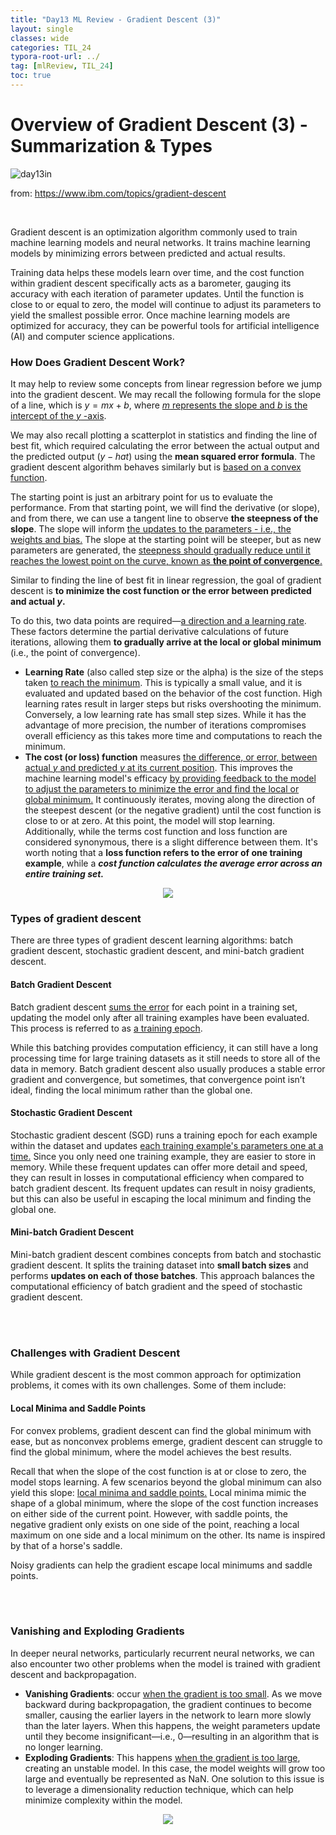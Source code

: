```yaml
---
title: "Day13 ML Review - Gradient Descent (3)"
layout: single
classes: wide
categories: TIL_24
typora-root-url: ../
tag: [mlReview, TIL_24]
toc: true
---
```


# Overview of Gradient Descent (3) - Summarization & Types

<img src="/blog/images/2024-06-02-TIL24_Day13/1F2C7AEF-35D3-4ACE-89E1-F29C75D12A78_1_105_c.jpeg" alt="day13in">

from: https://www.ibm.com/topics/gradient-descent

<br>

Gradient descent is an optimization algorithm commonly used to train machine learning models and neural networks. It trains machine learning models by minimizing errors between predicted and actual results. 



Training data helps these models learn over time, and the cost function within gradient descent specifically acts as a barometer, gauging its accuracy with each iteration of parameter updates. Until the function is close to or equal to zero, the model will continue to adjust its parameters to yield the smallest possible error. Once machine learning models are optimized for accuracy, they can be powerful tools for artificial intelligence (AI) and computer science applications.



### How Does Gradient Descent Work?

It may help to review some concepts from linear regression before we jump into the gradient descent. We may recall the following formula for the slope of a line, which is $y = mx + b$, where <u>$m$ represents the slope and $b$ is the intercept of the $y$ -axis</u>.



We may also recall plotting a scatterplot in statistics and finding the line of best fit, which required calculating the error between the actual output and the predicted output ($y-hat$) using the **mean squared error formula**. The gradient descent algorithm behaves similarly but is <u>based on a convex function</u>.



The starting point is just an arbitrary point for us to evaluate the performance. From that starting point, we will find the derivative (or slope), and from there, we can use a tangent line to observe **the steepness of the slope**. The slope will inform <u>the updates to the parameters - i.e., the weights and bias.</u> The slope at the starting point will be steeper, but as new parameters are generated, the <u>steepness should gradually reduce until it reaches the lowest point on the curve, known as **the point of convergence**.</u> 



Similar to finding the line of best fit in linear regression, the goal of gradient descent is **to minimize the cost function or the error between predicted and actual $y$.** 

To do this, two data points are required—<u>a direction and a learning rate</u>. These factors determine the partial derivative calculations of future iterations, allowing them **to gradually arrive at the local or global minimum** (i.e., the point of convergence).

- **Learning Rate** (also called step size or the alpha) is the size of the steps taken <u>to reach the minimum</u>. This is typically a small value, and it is evaluated and updated based on the behavior of the cost function. High learning rates result in larger steps but risks overshooting the minimum. Conversely, a low learning rate has small step sizes. While it has the advantage of more precision, the number of iterations compromises overall efficiency as this takes more time and computations to reach the minimum. 
- **The cost (or loss) function** measures <u>the difference, or error, between actual $y$ and predicted $y$​​ at its current position</u>. This improves the machine learning model's efficacy <u>by providing feedback to the model to adjust the parameters to minimize the error and find the local or global minimum.</u> It continuously iterates, moving along the direction of the steepest descent (or the negative gradient) until the cost function is close to or at zero. At this point, the model will stop learning. Additionally, while the terms cost function and loss function are considered synonymous, there is a slight difference between them. It's worth noting that a **loss function refers to the error of one training example**, while a ***cost function calculates the average error across an entire training set.*** 



<center>

<img src="/blog/images/2024-06-02-TIL24_Day13/image-20240603130751202.png">

</center>

  

### Types of gradient descent

There are three types of gradient descent learning algorithms: batch gradient descent, stochastic gradient descent, and mini-batch gradient descent.



#### Batch Gradient Descent

Batch gradient descent <u>sums the error</u> for each point in a training set, updating the model only after all training examples have been evaluated. This process is referred to as <u>a training epoch</u>.

While this batching provides computation efficiency, it can still have a long processing time for large training datasets as it still needs to store all of the data in memory. Batch gradient descent also usually produces a stable error gradient and convergence, but sometimes, that convergence point isn’t ideal, finding the local minimum rather than the global one.



#### Stochastic Gradient Descent

Stochastic gradient descent (SGD) runs a training epoch for each example within the dataset and updates <u>each training example's parameters one at a time.</u> Since you only need one training example, they are easier to store in memory. While these frequent updates can offer more detail and speed, they can result in losses in computational efficiency when compared to batch gradient descent. Its frequent updates can result in noisy gradients, but this can also be useful in escaping the local minimum and finding the global one. 



#### Mini-batch Gradient Descent

Mini-batch gradient descent combines concepts from batch and stochastic gradient descent. It splits the training dataset into **small batch sizes** and performs **updates on each of those batches**. This approach balances the computational efficiency of batch gradient and the speed of stochastic gradient descent. 



<br><br>

### Challenges with Gradient Descent

While gradient descent is the most common approach for optimization problems, it comes with its own challenges. Some of them include:



#### Local Minima and Saddle Points

For convex problems, gradient descent can find the global minimum with ease, but as nonconvex problems emerge, gradient descent can struggle to find the global minimum, where the model achieves the best results.

Recall that when the slope of the cost function is at or close to zero, the model stops learning. A few scenarios beyond the global minimum can also yield this slope: <u>local minima and saddle points.</u> Local minima mimic the shape of a global minimum, where the slope of the cost function increases on either side of the current point. However, with saddle points, the negative gradient only exists on one side of the point, reaching a local maximum on one side and a local minimum on the other. Its name is inspired by that of a horse's saddle.

Noisy gradients can help the gradient escape local minimums and saddle points.



<br><br>

### Vanishing and Exploding Gradients

In deeper neural networks, particularly recurrent neural networks, we can also encounter two other problems when the model is trained with gradient descent and backpropagation.

- **Vanishing Gradients**: occur <u>when the gradient is too small</u>. As we move backward during backpropagation, the gradient continues to become smaller, causing the earlier layers in the network to learn more slowly than the later layers. When this happens, the weight parameters update until they become insignificant—i.e., 0—resulting in an algorithm that is no longer learning.
- **Exploding Gradients**: This happens <u>when the gradient is too large</u>, creating an unstable model. In this case, the model weights will grow too large and eventually be represented as NaN. One solution to this issue is to leverage a dimensionality reduction technique, which can help minimize complexity within the model. 



<center>
<img src="/images/2024-06-02-TIL24_Day13/Screenshot 2024-06-03 at 4.19.19 PM-7447230.png">
</center>

